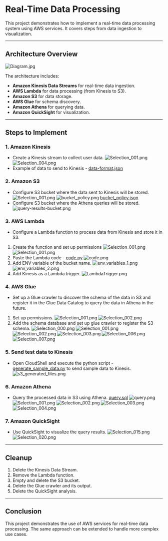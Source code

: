 # Real-Time Data Processing

This project demonstrates how to implement a real-time data processing system using AWS services. It covers steps from data ingestion to visualization.

---

## Architecture Overview

![Diagram.jpg](Diagram.jpg)

The architecture includes:
- **Amazon Kinesis Data Streams** for real-time data ingestion.
- **AWS Lambda** for data processing (from Kinesis to S3).
- **Amazon S3** for data storage.
- **AWS Glue** for schema discovery.
- **Amazon Athena** for querying data.
- **Amazon QuickSight** for visualization.

---

## Steps to Implement

### 1. Amazon Kinesis
- Create a Kinesis stream to collect user data.
![Selection_001.png](kinesis/Selection_001.png)
![Selection_004.png](kinesis/Selection_004.png)
- Example of data to send to Kinesis - [data-format.json](kinesis/data-format.json)

### 2. Amazon S3
- Configure S3 bucket where the data sent to Kinesis will be stored.
![Selection_001.png](s3/Selection_001.png)
![bucket_policy.png](s3/bucket_policy.png)
[bucket_policy.json](s3/bucket_policy.json)
- Configure S3 bucket where the Athena queries will be stored.
![query-results-bucket.png](s3/query-results-bucket.png)

### 3. AWS Lambda
- Configure a Lambda function to process data from Kinesis and store it in S3.
1. Create the function and set up permissions
![Selection_001.png](lambda/Selection_001.png)
![Selection_001.png](lambda/permissions/Selection_001.png)
2. Paste the Lambda code - [code.py](lambda/code.py)
![code.png](lambda/code.png)
3. Add ENV variable of the bucket name.
![env_variables_1.png](lambda/env_variables_1.png)
![env_variables_2.png](lambda/env_variables_2.png)
4. Add Kinesis as a Lambda trigger.
![LambdaTrigger.png](lambda/LambdaTrigger.png)

### 4. AWS Glue
- Set up a Glue crawler to discover the schema of the data in S3 and register it in the Glue Data Catalog to query the data in Athena in the future.
1. Set up permissions.
![Selection_001.png](glue/permissions/Selection_001.png)
![Selection_002.png](glue/permissions/Selection_002.png)
2. Add the schema database and set up glue crawler to register the S3 schema.
![Selection_000.png](glue/Selection_000.png)
![Selection_001.png](glue/Selection_001.png)
![Selection_002.png](glue/Selection_002.png)
![Selection_003.png](glue/Selection_003.png)
![Selection_006.png](glue/Selection_006.png)
![Selection_007.png](glue/Selection_007.png)

### 5. Send test data to Kinesis
- Open CloudShell and execute the python script - [generate_sample_data.py](testing/generate_sample_data.py) to send sample data to Kinesis.
  ![s3_generated_files.png](testing/s3_generated_files.png)

### 6. Amazon Athena
- Query the processed data in S3 using Athena.
[query.sql](athena/query.sql)
![query.png](athena/query.png)
![Selection_001.png](athena/Selection_001.png)
![Selection_002.png](athena/Selection_002.png)
![Selection_003.png](athena/Selection_003.png)
![Selection_004.png](athena/Selection_004.png)

### 7. Amazon QuickSight
- Use QuickSight to visualize the query results.
![Selection_015.png](quick-sight/Selection_015.png)
![Selection_020.png](quick-sight/Selection_020.png)

---

## Cleanup

1. Delete the Kinesis Data Stream.
2. Remove the Lambda function.
3. Empty and delete the S3 bucket.
4. Delete the Glue crawler and its output.
5. Delete the QuickSight analysis.

---

## Conclusion

This project demonstrates the use of AWS services for real-time data processing. The same approach can be extended to handle more complex use cases.

